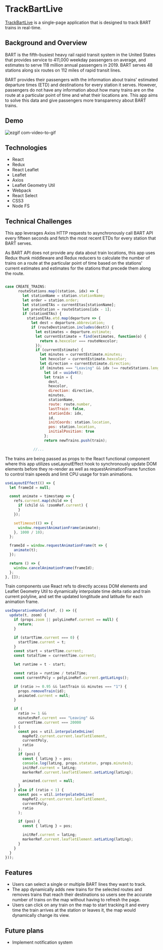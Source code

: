 # TrackBartLive

[TrackBartLive](https://vladi27.github.io/TrackBartLive/#/)
is a single-page application that is designed to track BART trains in real-time.

## Background and Overview

BART is the fifth-busiest heavy rail rapid transit system in the United States that provides service to 411,000 weekday passengers on average, and estimates to serve 118 million annual passengers in 2019. BART serves 48 stations along six routes on 112 miles of rapid transit lines.

BART provides their passengers with the information about trains' estimated departure times (ETD) and destinations for every station it serves. However, passengers do not have any information about how many trains are on the route at a particular point of time and what their locations are. This app aims to solve this data and give passengers more transparency about BART trains.

## Demo

![ezgif com-video-to-gif](https://user-images.githubusercontent.com/41927284/69707170-1885d780-10ae-11ea-9ddb-9eca9b9718f3.gif)

## Technologies

- React
- Redux
- React Leaflet
- Leaflet
- Axios
- Leaflet Geometry Util
- Webpack
- React Select
- CSS3
- Node FS

## Technical Challenges

This app leverages Axios HTTP requests to asynchronously call BART API every fifteen seconds and fetch the most recent ETDs for every station that BART serves.

As BART API does not provide any data about train locations, this app uses Redux thunk middleware and Redux reducers to calculate the number of trains on a route at the particular point of time based on the stations' current estimates and estimates for the stations that precede them along the route.

```javascript

case CREATE_TRAINS:
      routeStations.map((station, idx) => {
        let stationName = station.stationName;
        let order = station.order;
        let stationETAs = currentEtas[stationName];
        let prevStation = routeStations[idx - 1];
        if (stationETAs) {
          stationETAs.etd.map(departure => {
            let dest = departure.abbreviation;
            if (routeDestination.includes(dest)) {
              let estimates = departure.estimate;
              let currentEstimate = find(estimates, function(o) {
                return o.hexcolor === routeHexcolor;
              });
              if (currentEstimate) {
                let minutes = currentEstimate.minutes;
                let hexcolor = currentEstimate.hexcolor;
                let direction = currentEstimate.direction;
                if (minutes === "Leaving" && idx !== routeStations.length - 1) {
                  let id = uuidv4();
                  let train = {
                    dest,
                    hexcolor,
                    direction: direction,
                    minutes,
                    stationName,
                    route: route.number,
                    lastTrain: false,
                    stationIdx: idx,
                    id,
                    initCoords: station.location,
                    pos: station.location,
                    initialPosition: true
                  };
                  return newTrains.push(train);

             //...
```

The trains are being passed as props to the React functional component where this app utilizes useLayoutEffect hook to synchronously update DOM elements before they re-render as well as requestAnimationFrame function to control train speeds and limit CPU usage for train animations.

```javascript
useLayoutEffect(() => {
  let frameId = null;

  const animate = timestamp => {
    refs.current.map(child => {
      if (child && !zoomRef.current) {
      }
    });

    setTimeout(() => {
      window.requestAnimationFrame(animate);
    }, 1000 / 10);
  };

  frameId = window.requestAnimationFrame(t => {
    animate(t);
  });

  return () => {
    window.cancelAnimationFrame(frameId);
  };
}, []);
```

Train components use React refs to directly access DOM elements and Leaflet Geometry Util to dynamically interpolate time delta ratio and train current polyline, and set the updated longtitude and latitude for each animation frame.

```javascript
useImperativeHandle(ref, () => ({
  update(t, zoom) {
    if (props.zoom || polyLineRef.current == null) {
      return;
    }

    if (startTime.current === 0) {
      startTime.current = t;
    }
    const start = startTime.current;
    const totalTime = currentTime.current;

    let runtime = t - start;

    const ratio = runtime / totalTime;
    const currentPoly = polyLineRef.current.getLatLngs();

    if (ratio >= 0.95 && lastTrain && minutes === "1") {
      props.removeTrain(id);
      animated.current = null;
    }

    if (
      ratio >= 1 &&
      minutesRef.current === "Leaving" &&
      currentTime.current === 20000
    ) {
      const pos = util.interpolateOnLine(
        mapRef2.current.current.leafletElement,
        currentPoly,
        ratio
      );
      if (pos) {
        const { latLng } = pos;
        console.log(latLng, props.stataton, props.minutes);
        initRef.current = latLng;
        markerRef.current.leafletElement.setLatLng(latLng);

        animated.current = null;
      }
    } else if (ratio < 1) {
      const pos = util.interpolateOnLine(
        mapRef2.current.current.leafletElement,
        currentPoly,
        ratio
      );

      if (pos) {
        const { latLng } = pos;

        initRef.current = latLng;
        markerRef.current.leafletElement.setLatLng(latLng);
      }
    }
  }
}));
```

## Features

- Users can select a single or multiple BART lines they want to track.
- The app dynamically adds new trains for the selected routes and removes trains that reach their destinations so users see the accurate number of trains on the map without having to refresh the page.
- Users can click on any train on the map to start tracking it and every time the train arrives at the station or leaves it, the map would dynamically change its view.

## Future plans

- Implement notification system
